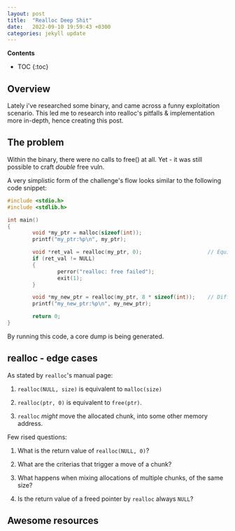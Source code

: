 ```yaml
---
layout: post
title:  "Realloc Deep Shit"
date:   2022-09-10 19:59:43 +0300
categories: jekyll update
---
```


**Contents**
* TOC
{:toc}
## Overview

Lately i've researched some binary, and came across a funny exploitation scenario. 
This led me to research into realloc's pitfalls & implementation more in-depth, hence creating this post. 


## The problem

Within the binary, there were no calls to free() at all. 
Yet - it was still possible to craft *double* free vuln. 

A very simplistic form of the challenge's flow looks similar to the following code snippet:

```c
#include <stdio.h>
#include <stdlib.h>

int main()
{
        void *my_ptr = malloc(sizeof(int));  
        printf("my_ptr:%p\n", my_ptr);

        void *ret_val = realloc(my_ptr, 0);                     // Equivalent to free
        if (ret_val != NULL)
        {
                perror("realloc: free failed");
                exit(1);
        }

        void *my_new_ptr = realloc(my_ptr, 8 * sizeof(int));    // Different bin allocation
        printf("my_new_ptr:%p\n", my_new_ptr);

        return 0;
}

```

By running this code, a core dump is being generated. 

## realloc - edge cases
As stated by `realloc`'s manual page:
1. `realloc(NULL, size)` is equivalent to `malloc(size)`

2. `realloc(ptr, 0)` is equivalent to `free(ptr)`. 

3. `realloc` *might* move the allocated chunk, into some other memory address. 

Few rised questions: 

1. What is the return value of `realloc(NULL, 0)`? 

2. What are the criterias that trigger a move of a chunk? 

3. What happens when mixing allocations of multiple chunks, of the same size? 

4. Is the return value of a freed pointer by `realloc` always `NULL`? 








## Awesome resources
